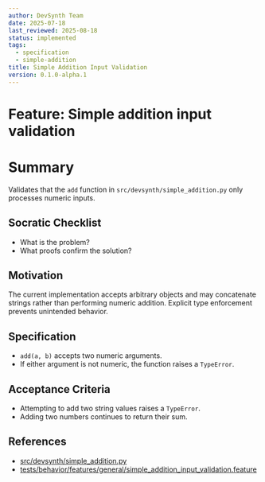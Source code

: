 ```yaml
---
author: DevSynth Team
date: 2025-07-18
last_reviewed: 2025-08-18
status: implemented
tags:
  - specification
  - simple-addition
title: Simple Addition Input Validation
version: 0.1.0-alpha.1
---
```


# Feature: Simple addition input validation

# Summary

Validates that the `add` function in `src/devsynth/simple_addition.py` only processes numeric inputs.

## Socratic Checklist
- What is the problem?
- What proofs confirm the solution?

## Motivation

The current implementation accepts arbitrary objects and may concatenate strings rather than performing numeric addition. Explicit type enforcement prevents unintended behavior.

## Specification

- `add(a, b)` accepts two numeric arguments.
- If either argument is not numeric, the function raises a `TypeError`.

## Acceptance Criteria

- Attempting to add two string values raises a `TypeError`.
- Adding two numbers continues to return their sum.

## References

- [src/devsynth/simple_addition.py](../../src/devsynth/simple_addition.py)
- [tests/behavior/features/general/simple_addition_input_validation.feature](../../tests/behavior/features/general/simple_addition_input_validation.feature)

